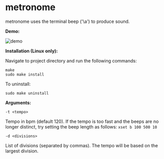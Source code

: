 # metronome

metronome uses the terminal beep ('\a') to produce sound.

**Demo:**

![demo](https://raw.githubusercontent.com/greysome/metronome/master/demo.gif)

**Installation (Linux only):**

Navigate to project directory and run the following commands:

```
make
sudo make install
```

To uninstall:

```
sudo make uninstall
```



**Arguments:**

```-t <tempo>```

Tempo in bpm (default 120). If the tempo is too fast and the beeps are no longer distinct, try setting the beep length as follows: 
```xset b 100 500 10```

```-d <divisions>```

List of divisions (separated by commas). The tempo will be based on the largest division.   